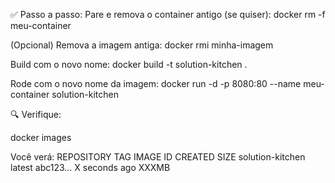 ✅ Passo a passo:
Pare e remova o container antigo (se quiser):
docker rm -f meu-container

(Opcional) Remova a imagem antiga:
docker rmi minha-imagem

Build com o novo nome:
docker build -t solution-kitchen .

Rode com o novo nome da imagem:
docker run -d -p 8080:80 --name meu-container solution-kitchen


🔍 Verifique:

docker images

Você verá:
REPOSITORY         TAG       IMAGE ID       CREATED         SIZE
solution-kitchen   latest    abc123...      X seconds ago   XXXMB


